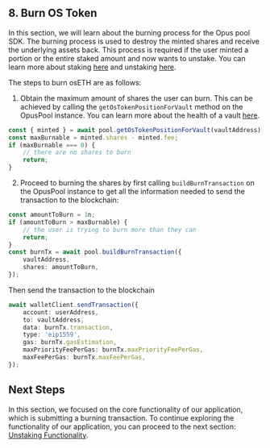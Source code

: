 ## 8. Burn OS Token

In this section, we will learn about the burning process for the Opus pool SDK. The burning process is used to destroy the minted shares and receive the underlying assets back. This process is required if the user minted a portion or the entire staked amount and now wants to unstake. You can learn more about staking [here][stake] and unstaking [here][unstake].

The steps to burn osETH are as follows:

1. Obtain the maximum amount of shares the user can burn. This can be achieved by calling the `getOsTokenPositionForVault` method on the OpusPool instance. You can learn more about the health of a vault [here](https://docs.stakewise.io/guides/oseth#maintaining-a-healthy-oseth-position).

```typescript
const { minted } = await pool.getOsTokenPositionForVault(vaultAddress);
const maxBurnable = minted.shares - minted.fee;
if (maxBurnable === 0) {
    // there are no shares to burn
    return;
}
```

2. Proceed to burning the shares by first calling `buildBurnTransaction` on the OpusPool instance to get all the information needed to send the transaction to the blockchain:

```typescript
const amountToBurn = 1n;
if (amountToBurn > maxBurnable) {
    // the user is trying to burn more than they can
    return;
}
const burnTx = await pool.buildBurnTransaction({
    vaultAddress,
    shares: amountToBurn,
});
```

Then send the transaction to the blockchain

```typescript
await walletClient.sendTransaction({
    account: userAddress,
    to: vaultAddress,
    data: burnTx.transaction,
    type: 'eip1559',
    gas: burnTx.gasEstimation,
    maxPriorityFeePerGas: burnTx.maxPriorityFeePerGas,
    maxFeePerGas: burnTx.maxFeePerGas,
});
```

## Next Steps

In this section, we focused on the core functionality of our application, which is submitting a burning transaction. To continue exploring the functionality of our application, you can proceed to the next section: [Unstaking Functionality][unstake].

[stake]: ./3-stake.md
[unstake]: ./6-unstake.md
